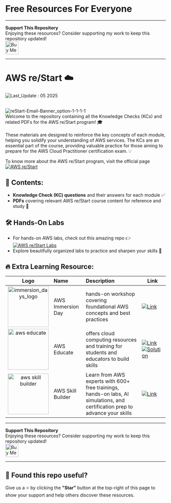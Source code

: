 # Free Resources For Everyone 

---

**Support This Repository**  
Enjoying these resources? Consider supporting my work to keep this repository updated!  
<a href="https://www.paypal.com/ncp/payment/EW2SX774HUNAW" target="_blank"><img src="https://www.buymeacoffee.com/assets/img/custom_images/orange_img.png" alt="Buy Me a Coffee" style="height: 41px;"></a>



---

# AWS re/Start ☁️ 
![Last_Update : 05 2025](https://img.shields.io/badge/Last_Update-05--2025-brightgreen)
<br><br>

![reStart-Email-Banner_option-1-1-1-1](https://github.com/user-attachments/assets/7af63e79-f383-4795-b097-575237691ff4)
<br>
Welcome to the repository containing all the Knowledge Checks (KCs) and related PDFs for the AWS re/Start program! 🎓 
<br><br>
These materials are designed to reinforce the key concepts of each module, helping you solidify your understanding of AWS services. 
The KCs are an essential part of the course, providing valuable practice for those aiming to prepare for the AWS Cloud Practitioner certification exam. 💡

To know more about the AWS re/Start program, visit the official page <br>
[![AWS re/Start](https://img.shields.io/badge/AWS_re%2FStart-000?style=for-the-badge&logo=amazonwebservices&logoColor=000&color=ff9900)](https://aws.amazon.com/training/restart/)


## 📂 Contents:
- **Knowledge Check (KC) questions** and their answers for each module ✅
- **PDFs** covering relevant AWS re/Start course content for reference and study 📄

## 🛠️ Hands-On Labs  
- For hands-on AWS labs, check out this amazing repo 👉 [![AWS re/Start Labs](https://img.shields.io/badge/AWS_re%2FStart_Labs-000?style=for-the-badge&logo=amazonwebservices&logoColor=000&color=ff9900)](https://github.com/cbecerrae/aws-restart-labs)  
- Explore beautifully organized labs to practice and sharpen your skills 🚀


## 🔥 Extra Learning Resource:  


| Logo        | Name                                           | Description   | Link   |
| :----------: | :-------------------------------------------------------------------------------------- | :------------------------------------------------------------------------ | ---- |
| <img src="https://github.com/user-attachments/assets/1392b56a-4808-447e-9e34-8fb87ff20522" alt="immersion_days_logo" width="128" height="128">  | AWS Immersion Day | hands-on workshop covering foundational AWS concepts and best practices | [![Link](https://img.shields.io/badge/Link-000?style=for-the-badge&logo=amazonwebservices&logoColor=000&color=ff9900)](https://catalog.workshops.aws/general-immersionday/en-US/)     |
| <img src="https://github.com/user-attachments/assets/716b9d82-0363-4e7a-ab07-61aa94ed0165" alt="aws educate" width="128" height="128">             | AWS Educate | offers cloud computing resources and training for students and educators to build skills                                                               | [![Link](https://img.shields.io/badge/Link-000?style=for-the-badge&logo=amazonwebservices&logoColor=000&color=ff9900)](https://aws.amazon.com/education/awseducate/) [![Solution](https://img.shields.io/badge/Solution-000?style=for-the-badge&logo=amazonwebservices&logoColor=000&color=#238636)](https://github.com/debabrata2050/AWS-reStart/blob/main/AWS%20Educate/readme.md)     |
| <img src="https://github.com/user-attachments/assets/958d1b32-ca33-4d0b-8ad2-8807d7875ee1" alt="aws skill builder" width="128" height="128">             | AWS Skill Builder | Learn from AWS experts with 600+ free trainings, hands-on labs, AI simulations, and certification prep to advance your skills  | [![Link](https://img.shields.io/badge/Link-000?style=for-the-badge&logo=amazonwebservices&logoColor=000&color=ff9900)](https://skillbuilder.aws/)    |

---

**Support This Repository**  
Enjoying these resources? Consider supporting my work to keep this repository updated!  
<a href="https://www.paypal.com/ncp/payment/EW2SX774HUNAW" target="_blank"><img src="https://www.buymeacoffee.com/assets/img/custom_images/orange_img.png" alt="Buy Me a Coffee" style="height: 41px;"></a>

----
## 🌟 Found this repo useful?
Give us a ⭐ by clicking the **"Star"** button at the top-right of this page to show your support and help others discover these resources.
